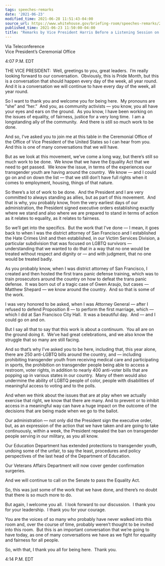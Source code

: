```yaml
---
tags: speeches-remarks
date: '2021-06-23'
modified_time: 2021-06-28 11:51:43-04:00
source_url: https://www.whitehouse.gov/briefing-room/speeches-remarks/2021/06/23/remarks-by-vice-president-harris-before-a-listening-session-on-pride-month/
published_time: 2021-06-23 11:50:00-04:00
title: "Remarks by Vice President Harris Before a Listening Session on Pride\_Month"
---
```

 
Via Teleconference  
Vice President’s Ceremonial Office

4:07 P.M. EDT  

THE VICE PRESIDENT:  Well, greetings to you, great leaders.  I’m really
looking forward to our conversation.  Obviously, this is Pride Month,
but this is a conversation that should happen every day of the week, all
year round.  And it is a conversation we will continue to have every day
of the week, all year round.   
  
So I want to thank you and welcome you for being here.  My pronouns are
“she” and “her.”  And you, as community activists — you know, you all
have your eyes and ears on the ground.  As you know, I have been working
on the issues of equality, of fairness, justice for a very long time.  I
am a longstanding ally of the community.  And there is still so much
work to be done.   
  
And so, I’ve asked you to join me at this table in the Ceremonial Office
of the Office of Vice President of the United States so I can hear from
you.  And this is one of many conversations that we will have.   
  
But as we look at this movement, we’ve come a long way, but there’s
still so much work to be done.  We know that we have the Equality Act
that we need to get passed.  We know the issue, in terms of the
experiences our transgender youth are having around the country.  We
know — and I could go on and on down the list — that we still don’t have
full rights when it comes to employment, housing, things of that
nature.   
  
So there’s a lot of work to be done.  And the President and I are very
committed to always standing as allies, but as part of this movement. 
And that is why, you probably know, from the very earliest days of our
administration, the President signed executive orders establishing
exactly where we stand and also where we are prepared to stand in terms
of action as it relates to equality, as it relates to fairness.   
  
So we’ll get into the specifics.  But the work that I’ve done — I mean,
it goes back to when I was the district attorney of San Francisco and I
established the Hate Crimes Unit and then established, in our Victim
Services Division, a particular subdivision that was focused on LGBTQ
survivors — understanding that we wanted to do that in a way that no one
would be treated without respect and dignity or — and with judgment,
that no one would be treated badly.   
  
As you probably know, when I was district attorney of San Francisco, I
created and then hosted the first trans panic defense training, which
was to train prosecutors around the country on how to defeat the trans
panic defense.  It was born out of a tragic case of Gwen Araujo, but
cases — Matthew Shepard — we know around the country.  And so that is
some of the work.   
  
I was very honored to be asked, when I was Attorney General — after I
refused to defend Proposition 8 — to perform the first marriage, which —
which I did at San Francisco City Hall.  It was a beautiful day.  And —
and I could go on and on.   
  
But I say all that to say that this work is about a continuum.  You all
are on the ground doing it.  We’ve had great celebrations, and we also
know the struggle that so many are still facing.   
  
And so that’s why I’ve asked you to be here, including that, this year
alone, there are 250 anti-LGBTQ bills around the country, and —
including prohibiting transgender youth from receiving medical care and
participating in sports, the prohibition on transgender people being
able to access a restroom, voter rights, in addition to nearly 400
anti-voter bills that are popping up in various states in our country. 
Many of them would also undermine the ability of LGBTQ people of color,
people with disabilities of meaningful access to voting and to the
polls.   
  
And when we think about the issues that are at play when we actually
exercise that right, we know that there are many. And to prevent or to
inhibit access in a meaningful way can have a huge impact on the outcome
of the decisions that are being made when we go to the ballot.  
  
Our administration — not only did the President sign the executive
order, but, as an expression of the action that we have taken and are
going to take continuously, within a week, the President repealed the
ban on transgender people serving in our military, as you all know.   
  
Our Education Department has extended protections to transgender youth,
undoing some of the unfair, to say the least, procedures and policy
perspectives of the last head of the Department of Education.   
  
Our Veterans Affairs Department will now cover gender confirmation
surgeries.  
  
And we will continue to call on the Senate to pass the Equality Act.  
  
So, this was just some of the work that we have done, and there’s no
doubt that there is so much more to do.  
  
But again, I welcome you all.  I look forward to our discussion.  I
thank you for your leadership.  I thank you for your courage.   
  
You are the voices of so many who probably have never walked into this
room and, over the course of time, probably weren’t thought to be
invited into this room.  But this is an important conversation that
we’re going to have today, as one of many conversations we have as we
fight for equality and fairness for all people.  
  
So, with that, I thank you all for being here.  Thank you.  
  
4:14 P.M. EDT
